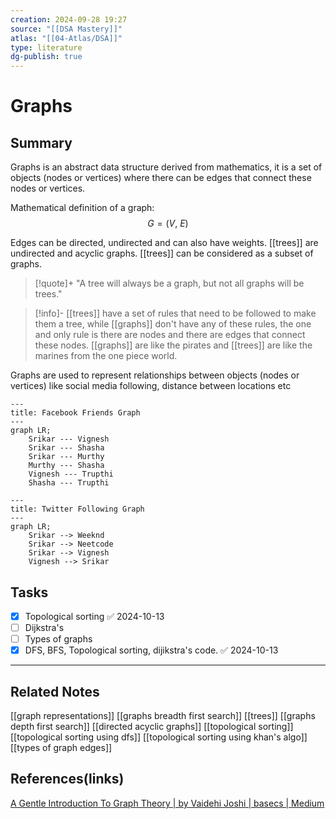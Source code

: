 ```yaml
---
creation: 2024-09-28 19:27
source: "[[DSA Mastery]]"
atlas: "[[04-Atlas/DSA]]"
type: literature
dg-publish: true
---
```

# Graphs 

## Summary
Graphs is an abstract data structure derived from mathematics, it is a set of objects (nodes or vertices) where there can be edges that connect these nodes or vertices. 

Mathematical definition of a graph:
$$
G = (V, \ E)
$$

Edges can be directed, undirected and can also have weights. [[trees]] are undirected and acyclic graphs. [[trees]] can be considered as a subset of graphs. 

> [!quote]+
> "A tree will always be a graph, but not all graphs will be trees."

> [!info]-
> [[trees]] have a set of rules that need to be followed to make them a tree, while [[graphs]] don't have any of these rules, the one and only rule is there are nodes and there are edges that connect these nodes. [[graphs]] are like the pirates and [[trees]] are like the marines from the one piece world.

Graphs are used to represent relationships between objects (nodes or vertices) like social media following, distance between locations etc

```mermaid
---
title: Facebook Friends Graph 
---
graph LR;
	Srikar --- Vignesh
	Srikar --- Shasha
	Srikar --- Murthy
	Murthy --- Shasha
	Vignesh --- Trupthi
	Shasha --- Trupthi
```

```mermaid
---
title: Twitter Following Graph 
---
graph LR;
	Srikar --> Weeknd
	Srikar --> Neetcode
	Srikar --> Vignesh 
	Vignesh --> Srikar
```

## Tasks
- [x] Topological sorting ✅ 2024-10-13
- [ ] Dijkstra's 
- [ ] Types of graphs 
- [x] DFS, BFS, Topological sorting, dijikstra's code. ✅ 2024-10-13

---
## Related Notes
[[graph representations]]
[[graphs breadth first search]]
[[trees]]
[[graphs depth first search]]
[[directed acyclic graphs]]
[[topological sorting]]
[[topological sorting using dfs]]
[[topological sorting using khan's algo]]
[[types of graph edges]]

## References(links)
[A Gentle Introduction To Graph Theory | by Vaidehi Joshi | basecs | Medium](https://medium.com/basecs/a-gentle-introduction-to-graph-theory-77969829ead8)